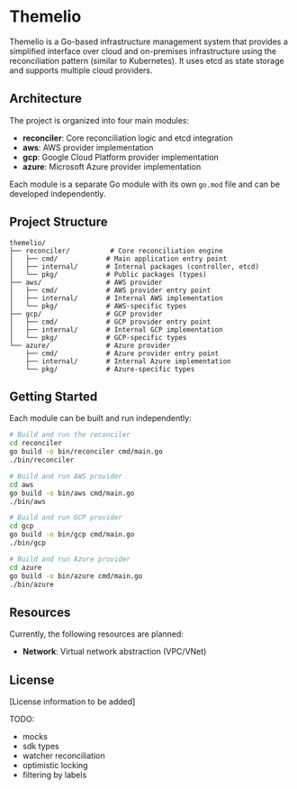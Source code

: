 # Themelio

Themelio is a Go-based infrastructure management system that provides a simplified interface over cloud and on-premises infrastructure using the reconciliation pattern (similar to Kubernetes). It uses etcd as state storage and supports multiple cloud providers.

## Architecture

The project is organized into four main modules:

- **reconciler**: Core reconciliation logic and etcd integration
- **aws**: AWS provider implementation
- **gcp**: Google Cloud Platform provider implementation  
- **azure**: Microsoft Azure provider implementation

Each module is a separate Go module with its own `go.mod` file and can be developed independently.

## Project Structure

```
themelio/
├── reconciler/          # Core reconciliation engine
│   ├── cmd/            # Main application entry point
│   ├── internal/       # Internal packages (controller, etcd)
│   └── pkg/            # Public packages (types)
├── aws/                # AWS provider
│   ├── cmd/            # AWS provider entry point
│   ├── internal/       # Internal AWS implementation
│   └── pkg/            # AWS-specific types
├── gcp/                # GCP provider
│   ├── cmd/            # GCP provider entry point
│   ├── internal/       # Internal GCP implementation
│   └── pkg/            # GCP-specific types
└── azure/              # Azure provider
    ├── cmd/            # Azure provider entry point
    ├── internal/       # Internal Azure implementation
    └── pkg/            # Azure-specific types
```

## Getting Started

Each module can be built and run independently:

```bash
# Build and run the reconciler
cd reconciler
go build -o bin/reconciler cmd/main.go
./bin/reconciler

# Build and run AWS provider
cd aws
go build -o bin/aws cmd/main.go
./bin/aws

# Build and run GCP provider
cd gcp
go build -o bin/gcp cmd/main.go
./bin/gcp

# Build and run Azure provider
cd azure
go build -o bin/azure cmd/main.go
./bin/azure
```

## Resources

Currently, the following resources are planned:

- **Network**: Virtual network abstraction (VPC/VNet)

## License

[License information to be added]


TODO:
- mocks
- sdk types
- watcher reconciliation
- optimistic locking
- filtering by labels
